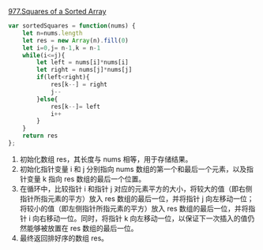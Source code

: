 <a href="https://leetcode.com/problems/squares-of-a-sorted-array/">977.Squares of a Sorted Array</a>

``` js
var sortedSquares = function(nums) {
    let n=nums.length
    let res = new Array(n).fill(0)
    let i=0,j= n-1,k = n-1
    while(i<=j){
        let left = nums[i]*nums[i]
        let right = nums[j]*nums[j]
        if(left<right){
            res[k--] = right
            j--
        }else{
            res[k--]= left
            i++
        }
    }
    return res
};
```

1. 初始化数组 res，其长度与 nums 相等，用于存储结果。
2. 初始化指针变量 i 和 j 分别指向 nums 数组的第一个和最后一个元素，以及指针变量 k 指向 res 数组的最后一个位置。
3. 在循环中，比较指针 i 和指针 j 对应的元素平方的大小，将较大的值（即右侧指针所指元素的平方）放入 res 数组的最后一位，并将指针 j 向左移动一位；将较小的值（即左侧指针所指元素的平方）放入 res 数组的最后一位，并将指针 i 向右移动一位。同时，将指针 k 向左移动一位，以保证下一次插入的值仍然能够被放置在 res 数组的最后一位。
4. 最终返回排好序的数组 res。